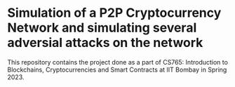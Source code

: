 # Simulation of a P2P Cryptocurrency Network and simulating several adversial attacks on the network

This repository contains the project done as a part of CS765: Introduction to Blockchains, Cryptocurrencies and Smart Contracts at IIT Bombay in Spring 2023. 
